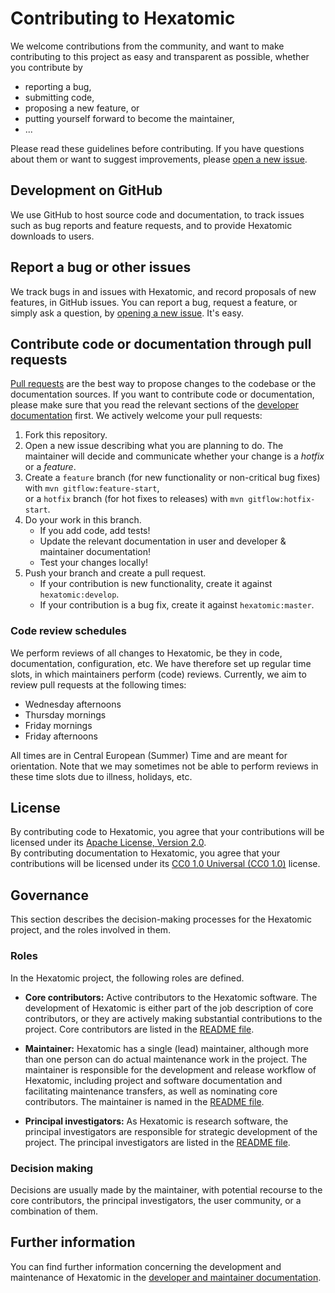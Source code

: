 # Contributing to Hexatomic

We welcome contributions from the community, and want to make contributing to this project as easy and transparent as possible, whether you contribute by

- reporting a bug,
- submitting code,
- proposing a new feature, or
- putting yourself forward to become the maintainer,
- ...

Please read these guidelines before contributing.
If you have questions about them or want to suggest improvements, please [open a new issue](https://github.com/hexatomic/hexatomic/issues/new).

## Development on GitHub

We use GitHub to host source code and documentation, to track issues such as bug reports and feature requests, and to provide Hexatomic downloads to users.

## Report a bug or other issues

We track bugs in and issues with Hexatomic, and record proposals of new features, in GitHub issues.
You can report a bug, request a feature, or simply ask a question, by [opening a new issue](https://github.com/hexatomic/hexatomic/issues/new).
It's easy.

## Contribute code or documentation through pull requests

[Pull requests](https://help.github.com/en/articles/github-glossary#pull-request) are the best way to propose changes to the codebase or the documentation sources. If you want to contribute code or documentation, please make sure that you read the relevant sections of the [developer documentation](https://hexatomic.github.io/hexatomic/dev/) first. We actively welcome your pull requests:

1. Fork this repository.
1. Open a new issue describing what you are planning to do. The maintainer will decide and communicate whether your change is a *hotfix* or a *feature*.
1. Create a `feature` branch (for new functionality or non-critical bug fixes) with `mvn gitflow:feature-start`,  
or a `hotfix` branch (for hot fixes to releases) with `mvn gitflow:hotfix-start`.
1. Do your work in this branch.
    - If you add code, add tests!
    - Update the relevant documentation in user and developer & maintainer documentation!
    - Test your changes locally!
3. Push your branch and create a pull request.  
    - If your contribution is new functionality, create it against `hexatomic:develop`.
    - If your contribution is a bug fix, create it against `hexatomic:master`.

### Code review schedules

We perform reviews of all changes to Hexatomic, be they in code, documentation, configuration, etc.
We have therefore set up regular time slots, in which maintainers perform (code) reviews.
Currently, we aim to review pull requests at the following times:
- Wednesday afternoons
- Thursday mornings
- Friday mornings
- Friday afternoons
  
All times are in Central European (Summer) Time and are meant for orientation.
Note that we may sometimes not be able to perform reviews in these time slots
due to illness, holidays, etc.

## License

By contributing code to Hexatomic, you agree that your contributions will be licensed under its [Apache License, Version 2.0](LICENSE).  
By contributing documentation to Hexatomic, you agree that your contributions
will be licensed under its [CC0 1.0 Universal (CC0
1.0)](https://creativecommons.org/publicdomain/zero/1.0/legalcode) license.

## Governance

This section describes the decision-making processes for the Hexatomic project, and the roles involved in them.

### Roles

In the Hexatomic project, the following roles are defined.

- **Core contributors:** Active contributors to the Hexatomic software. The
  development of Hexatomic is either part of the job description of core
  contributors, or they are actively making substantial contributions to the
  project. Core contributors are listed in the [README file](README.md).

- **Maintainer:** Hexatomic has a single (lead) maintainer, although more than
  one person can do actual maintenance work in the project. The maintainer is 
  responsible for the development and release workflow of
  Hexatomic, including project and software documentation and facilitating
  maintenance transfers, as well as nominating core contributors. The maintainer
  is named in the [README file](README.md).

- **Principal investigators:** As Hexatomic is research software, the principal
  investigators are responsible for strategic development of the project. The
  principal investigators are listed in the [README file](README.md).

### Decision making

Decisions are usually made by the maintainer, with potential recourse to the
core contributors, the principal investigators, the user community, or a
combination of them.

## Further information

You can find further information concerning the development and maintenance of
Hexatomic in the [developer and maintainer
documentation](https://hexatomic.github.io/hexatomic/dev/).
